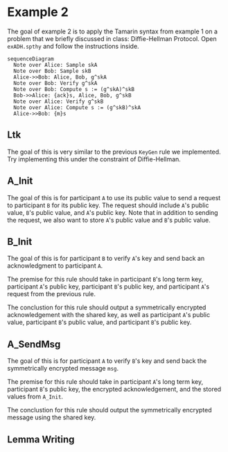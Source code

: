 # Example 2

The goal of example 2 is to apply the Tamarin syntax from example 1 on a problem that we briefly discussed in class: Diffie-Hellman Protocol. Open `exADH.spthy` and follow the instructions inside.

```mermaid
sequenceDiagram
  Note over Alice: Sample skA
  Note over Bob: Sample skB
  Alice->>Bob: Alice, Bob, g^skA
  Note over Bob: Verify g^skA
  Note over Bob: Compute s := (g^skA)^skB
  Bob->>Alice: {ack}s, Alice, Bob, g^skB
  Note over Alice: Verify g^skB
  Note over Alice: Compute s := (g^skB)^skA
  Alice->>Bob: {m}s
```

## Ltk

The goal of this is very similar to the previous `KeyGen` rule we implemented. Try implementing this under the constraint of Diffie-Hellman.

## A_Init

The goal of this is for participant `A` to use its public value to send a request to participant `B` for its public key. The request should include `A`'s public value, `B`'s public value, and `A`'s public key. Note that in addition to sending the request, we also want to store `A`'s public value and `B`'s public value.

## B_Init

The goal of this is for participant `B` to verify `A`'s key and send back an acknowledgment to participant `A`.

The premise for this rule should take in participant `B`'s long term key, participant `A`'s public key, participant `B`'s public key, and participant `A`'s request from the previous rule.

The conclustion for this rule should output a symmetrically encrypted acknowledgement with the shared key, as well as participant `A`'s public value, participant `B`'s public value, and participant `B`'s public key.

## A_SendMsg

The goal of this is for participant `A` to verify `B`'s key and send back the symmetrically encrypted message `msg`.

The premise for this rule should take in participant `A`'s long term key, participant `B`'s public key, the encrypted acknowledgement, and the stored values from `A_Init`.

The conclustion for this rule should output the symmetrically encrypted message using the shared key.


## Lemma Writing



